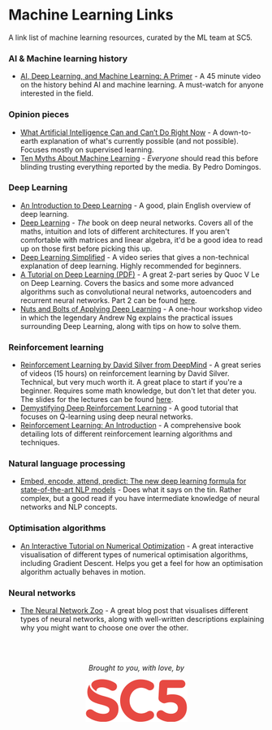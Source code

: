 # Machine Learning Links

A link list of machine learning resources, curated by the ML team at SC5.

### AI & Machine learning history

* [AI, Deep Learning, and Machine Learning: A Primer](http://a16z.com/2016/06/10/ai-deep-learning-machines/) - A 45 minute video on the history behind AI and machine learning. A must-watch for anyone interested in the field.


### Opinion pieces

* [What Artificial Intelligence Can and Can’t Do Right Now](https://hbr.org/2016/11/what-artificial-intelligence-can-and-cant-do-right-now) - A down-to-earth explanation of what's currently possible (and not possible). Focuses mostly on supervised learning.
* [Ten Myths About Machine Learning](https://medium.com/@pedromdd/ten-myths-about-machine-learning-d888b48334a3#.udop91xpg) - _Everyone_ should read this before blinding trusting everything reported by the media. By Pedro Domingos.

### Deep Learning

* [An Introduction to Deep Learning](http://blog.algorithmia.com/introduction-to-deep-learning-2016/) - A good, plain English overview of deep learning.
* [Deep Learning](http://www.deeplearningbook.org) - _The_ book on deep neural networks. Covers all of the maths, intuition and lots of different architectures. If you aren't comfortable with matrices and linear algebra, it'd be a good idea to read up on those first before picking this up.
* [Deep Learning Simplified](https://www.youtube.com/watch?v=b99UVkWzYTQ&list=PLjJh1vlSEYgvGod9wWiydumYl8hOXixNu) - A video series that gives a non-technical explanation of deep learning. Highly recommended for beginners.
* [A Tutorial on Deep Learning (PDF)](https://cs.stanford.edu/~quocle/tutorial1.pdf) - A great 2-part series by Quoc V Le on Deep Learning. Covers the basics and some more advanced algorithms such as convolutional neural networks, autoencoders and recurrent neural networks. Part 2 can be found [here](https://cs.stanford.edu/~quocle/tutorial2.pdf).
* [Nuts and Bolts of Applying Deep Learning](https://www.youtube.com/watch?v=F1ka6a13S9I) - A one-hour workshop video in which the legendary Andrew Ng explains the practical issues surrounding Deep Learning, along with tips on how to solve them.


### Reinforcement learning

* [Reinforcement Learning by David Silver from DeepMind](https://www.youtube.com/playlist?list=PLwQyV9I_3POuVsyB3hCyl3Iieb1oWVfPP) - A great series of videos (15 hours) on reinforcement learning by David Silver. Technical, but very much worth it. A great place to start if you're a beginner. Requires some math knowledge, but don't let that deter you. The slides for the lectures can be found [here](http://www0.cs.ucl.ac.uk/staff/d.silver/web/Teaching.html).
* [Demystifying Deep Reinforcement Learning](http://neuro.cs.ut.ee/demystifying-deep-reinforcement-learning/) - A good tutorial that focuses on Q-learning using deep neural networks.
* [Reinforcement Learning: An Introduction](https://webdocs.cs.ualberta.ca/~sutton/book/the-book-2nd.html) - A comprehensive book detailing lots of different reinforcement learning algorithms and techniques.


### Natural language processing

* [Embed, encode, attend, predict: The new deep learning formula for state-of-the-art NLP models](https://explosion.ai/blog/deep-learning-formula-nlp) - Does what it says on the tin. Rather complex, but a good read if you have intermediate knowledge of neural networks and NLP concepts.

### Optimisation algorithms

* [An Interactive Tutorial on Numerical Optimization](http://www.benfrederickson.com/numerical-optimization/) - A great interactive visualisation of different types of numerical optimisation algorithms, including Gradient Descent. Helps you get a feel for how an optimisation algorithm actually behaves in motion.

### Neural networks

* [The Neural Network Zoo](http://www.asimovinstitute.org/neural-network-zoo/) - A great blog post that visualises different types of neural networks, along with well-written descriptions explaining why you might want to choose one over the other.

<br />
<br />
<p align="center"><em>Brought to you, with love, by</em></p>
<p align="center"><a href="https://sc5.io"><img src="https://github.com/SC5/sc5-machine-learning/blob/master/images/sc5logo-small.png" /></a></p>
